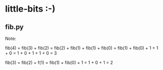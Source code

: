 # little-bits :-)

## fib.py

Note:



fib(4) = fib(3) + fib(2)
       = fib(2) + fib(1) + fib(1) + fib(0)
       = fib(1) + fib(0) + 1 + 1 + 0
       = 1 + 0 + 1 + 1 + 0
       = 3

fib(3) = fib(2) + f(1)
       = fib(1) + fib(0) + 1
       = 1 + 0 + 1
       = 2

